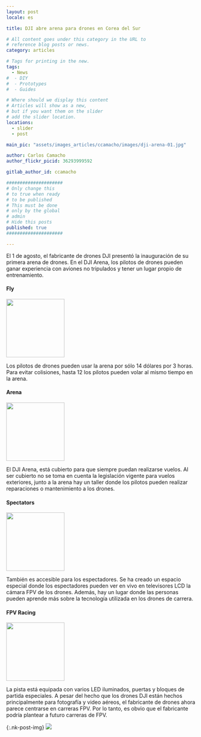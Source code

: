 ```yaml
---
layout: post
locale: es

title: DJI abre arena para drones en Corea del Sur

# All content goes under this category in the URL to
# reference blog posts or news.
category: articles

# Tags for printing in the new.
tags:
  - News
#  - DIY
#  - Prototypes
#  - Guides

# Where should we display this content
# Articles will show as a new,
# but if you want them on the slider
# add the slider location.
locations:
  - slider
  - post

main_pic: "assets/images_articles/ccamacho/images/dji-arena-01.jpg"

author: Carlos Camacho
author_flickr_picid: 36293999592

gitlab_author_id: ccamacho

#####################
# Only change this
# to true when ready
# to be published
# This must be done
# only by the global
# admin
# Hide this posts
published: true
#####################

---
```


El 1 de agosto, el fabricante de drones DJI presentó
la inauguración de su primera arena de drones.
En el DJI Arena, los pilotos de drones 
pueden ganar experiencia con aviones no tripulados
y tener un lugar propio de entrenamiento.


#### Fly

<div class="nk-post-text mt-0">
    <img style="height: 155px;" class="pull-right mt-0" src="/assets/images_articles/{{ page.gitlab_author_id }}/images/dji-arena-02.jpg" alt="">
        <p class="text-white">
Los pilotos de drones pueden usar la arena por sólo 14
dólares por 3 horas. Para evitar colisiones, hasta 12
los pilotos pueden volar al mismo tiempo en la arena.
        </p>
</div>


#### Arena

<div class="nk-post-text mt-0">
    <img style="height: 155px;" class="pull-left mt-0" src="/assets/images_articles/{{ page.gitlab_author_id }}/images/dji-arena-03.jpg" alt="">
        <p class="text-white">
El DJI Arena, está cubierto para que siempre puedan realizarse vuelos.
Al ser cubierto no se toma en cuenta la legislación vigente para
vuelos exteriores, junto a la arena hay un taller
donde los pilotos pueden realizar reparaciones o mantenimiento a los drones.
        </p>
</div>


#### Spectators

<div class="nk-post-text mt-0">
    <img style="height: 155px;" class="pull-right mt-0" src="/assets/images_articles/{{ page.gitlab_author_id }}/images/dji-arena-04.jpg" alt="">
        <p class="text-white">
También es accesible para los espectadores.
Se ha creado un espacio especial donde los espectadores
pueden ver en vivo en televisores LCD la cámara FPV de los drones.
Además, hay un lugar donde las personas pueden
aprende más sobre la tecnología utilizada en los drones de carrera.
        </p>
</div>



#### FPV Racing

<div class="nk-post-text mt-0">
    <img style="height: 155px;" class="pull-left mt-0" src="/assets/images_articles/{{ page.gitlab_author_id }}/images/dji-arena-05.jpg" alt="">
        <p class="text-white">
La pista está equipada con varios LED iluminados,
puertas y bloques de partida especiales. A pesar del hecho
que los drones DJI están hechos principalmente para fotografía y video
aéreos, el fabricante de drones ahora parece
centrarse en carreras FPV. Por lo tanto, es obvio que
el fabricante podría plantear a futuro carreras de FPV.
        </p>
</div>


{:.nk-post-img}
<img src="/assets/images_articles/{{ page.gitlab_author_id }}/images/dji-arena-06.jpg">

